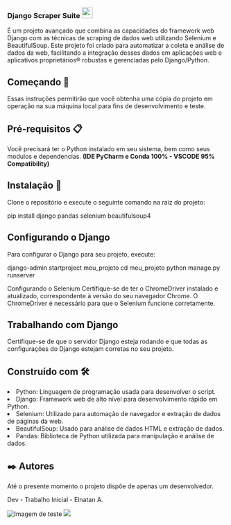 ### Django Scraper Suite <img class="center" width="25" height="25" src="https://img.icons8.com/color/25/selenium-test-automation.png" alt="selenium-test-automation"/>
É um projeto avançado que combina as capacidades do framework web Django com as técnicas de scraping de dados web utilizando Selenium e BeautifulSoup. Este projeto foi criado para automatizar a coleta e análise de dados da web, facilitando a integração desses dados em aplicações web e aplicativos proprietários® robustas e gerenciadas pelo Django/Python.

## Começando 🚀
Essas instruções permitirão que você obtenha uma cópia do projeto em operação na sua máquina local para fins de desenvolvimento e teste.

## Pré-requisitos 📋
Você precisará ter o Python instalado em seu sistema, bem como seus modulos e dependencias. **(IDE PyCharm e Conda 100% - VSCODE 95% Compatibility)**

## Instalação 🔧
Clone o repositório e execute o seguinte comando na raiz do projeto:

pip install django pandas selenium beautifulsoup4

## Configurando o Django
Para configurar o Django para seu projeto, execute:

django-admin startproject meu_projeto
cd meu_projeto
python manage.py runserver

Configurando o Selenium
Certifique-se de ter o ChromeDriver instalado e atualizado, correspondente à versão do seu navegador Chrome. O ChromeDriver é necessário para que o Selenium funcione corretamente.

## Trabalhando com Django
Certifique-se de que o servidor Django esteja rodando e que todas as configurações do Django estejam corretas no seu projeto.

## Construído com 🛠️
<li>Python: Linguagem de programação usada para desenvolver o script.</li>
<li>Django: Framework web de alto nível para desenvolvimento rápido em Python.</li>
<li>Selenium: Utilizado para automação de navegador e extração de dados de páginas da web.</li>
<li>BeautifulSoup: Usado para análise de dados HTML e extração de dados.</li>
<li>Pandas: Biblioteca de Python utilizada para manipulação e análise de dados.</li>

## ✒️ Autores
Até o presente momento o projeto dispõe de apenas um desenvolvedor.

Dev - Trabalho Inicial - Elnatan A.

<img src="https://github.com/ElnatanAlves/scrapping-facebook/assets/156375539/ebf63ac2-ff52-4a61-b0f2-6e7537c8f39c</img" alt="Imagem de teste"/>
<img src="https://github.com/ElnatanAlves/scrapping-facebook/assets/156375539/06225869-c681-477a-a90c-f0ecfb3cb66d</img alt="Imagem Teste2/>



